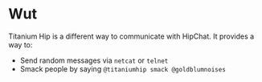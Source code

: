 # Wut
Titanium Hip is a different way to communicate with HipChat. It provides a way to:
  - Send random messages via `netcat` or `telnet`
  - Smack people by saying `@titaniumhip smack @goldblumnoises`

